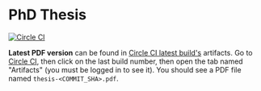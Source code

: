PhD Thesis
==========

[![Circle
CI](https://circleci.com/gh/willdurand/thesis/tree/master.svg?style=svg&circle-token=4330b9108e1ff92312405dc6e62202354ba964cf)](https://circleci.com/gh/willdurand/thesis/tree/master)

**Latest PDF version** can be found in [Circle CI latest build's](https://circleci.com/gh/willdurand/thesis/tree/master) artifacts. Go to [Circle CI](https://circleci.com/gh/willdurand/thesis/tree/master), then click on the last build number, then open the tab named "Artifacts" (you must be logged in to see it). You should see a PDF file named `thesis-<COMMIT_SHA>.pdf`.
